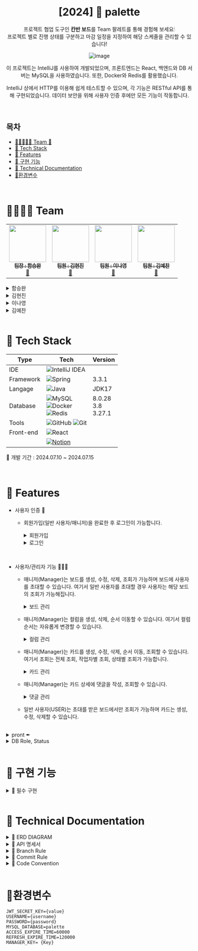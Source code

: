 <div align="center">
  
# [2024] 🎨 palette


프로젝트 협업 도구인 **칸반 보드**를 Team 팔레트를 통해 경험해 보세요🕯<br/>
프로젝트 별로 진행 상태를 구분하고 마감 일정을 지정하여 해당 스케줄을 관리할 수 있습니다!

![image](https://github.com/user-attachments/assets/2e84ece4-16a9-448d-b197-74fe2f212faa)

이 프로젝트는 IntelliJ를 사용하여 개발되었으며, 프론트엔드는 React, 백엔드와 DB 서버는 MySQL을 사용하였습니다. 또한, Docker와 Redis를 활용했습니다.

IntelliJ 상에서 HTTP를 이용해 쉽게 테스트할 수 있으며, 각 기능은 RESTful API를 통해 구현되었습니다. 데이터 보안을 위해 사용자 인증 후에만 모든 기능이 작동합니다.
   
</div>
<br>

## 목차
- [👨‍👦‍👦👩‍👧 Team 🥓](#team)
- [🎨 Tech Stack](#tech-stack)
- [🛫 Features](#features)
- [🎯 구현 기능](#rngus)
- [📑 Technical Documentation](#tech)
- [🌌환경변수](#ghksrud)

<br>

<div id="team">

# 👨‍👨‍👧‍👦 Team 


<table>
  <tbody>
    <tr>
      <td align="center">
        <a href="https://github.com/hamseungwan2023">
          <img src="https://avatars.githubusercontent.com/u/125807759?v=4" width="100px;" alt=""/><br />
          <sub><b> 팀장 : 함승완 </b></sub>
        </a><br />
        <a href="https://velog.io/@syham001/posts">🐹</a>
      </td>
      <td align="center">
        <a href="https://github.com/andrew75313">
          <img src="https://avatars.githubusercontent.com/u/161192870?v=4" width="100px;" alt=""/><br />
          <sub><b> 팀원 : 김현진 </b></sub>
        </a><br />
        <a href="https://andrew75313.tistory.com/">🐰</a>
      </td>
      <td align="center">
        <a href="https://github.com/LeeNaYoung240">
          <img src="https://avatars.githubusercontent.com/u/107848521?v=4" width="100px;" alt=""/><br />
          <sub><b> 팀원 : 이나영 </b></sub>
        </a><br />
        <a href="https://leenayoung240.github.io/ ">🦍</a>
      </td>
      <td align="center">
        <a href="https://github.com/wondo8449">
          <img src="https://avatars.githubusercontent.com/u/54055270?v=4" width="100px;" alt=""/><br />
          <sub><b> 팀원 : 김예찬 </b></sub>
        </a><br />
        <a href="https://velog.io/@wondo8449/posts">🐶</a>
      </td>
    </tr>
  </tbody>
</table>


<details>
<summary>함승완 </summary>
<div markdown="1">


- **사용자 기능 개발**
    - 사용자 JWT기반 인증,인가 구축
    - 권한관리
    - 로그인, 로그아웃, 회원가입 기능 구현
 
- **React FE 구현**
  
- **ERD 관리**

</div>
</details>


<details>
<summary>김현진</summary>
<div markdown="1">

- **컬럼 관리 기능 개발**
    - 컬럼 조회, 생성, 삭제 기능 구현
    - 컬럼 간 순서 이동 기능 구현
      
- 동시성 제어 기능
  
- **Wireframe  관리**
  
- 발표

</div>
</details>

<details>
<summary>이나영</summary>
<div markdown="1"> 
  
- **보드 관리 기능 개발**
    - 보드 조회, 생성, 수정, 삭제 기능 구현
    - 보드 초대 기능 구현
    - react - 보드 기능
      
- Docker기반 환경 구성

- **API 명세서 관리**
  
</div>
</details>

<details>
<summary>김예찬</summary>
<div markdown="1">

- **카드 관리 기능 개발**
    - 카드 조회, 생성, 수정 삭제 기능 구현
      
- **카드 상세 기능 개발**
    - 댓글 작성, 조회 기능 구현
      
- **기능 구현 점검**


</div>
</details>


<br>

<div id="tech-stack">

# 🎨 Tech Stack

| Type       | Tech                                                                                                              | Version                                                                                                           |
| ---------- | ----------------------------------------------------------------------------------------------------------------- | ------------------------------------------------------------------------------------------------------------------- |
| IDE        |  ![IntelliJ IDEA](https://img.shields.io/badge/IntelliJIDEA-000000.svg?style=for-the-badge&logo=intellij-idea&logoColor=white)     |         |
| Framework  |  ![Spring](https://img.shields.io/badge/SpringBoot-%236DB33F.svg?style=for-the-badge&logo=spring&logoColor=white)          | 3.3.1       |
| Langage    | ![Java](https://img.shields.io/badge/java-%23ED8B00.svg?style=for-the-badge&logo=openjdk&logoColor=white)                  | JDK17              |
| Database   | ![MySQL](https://img.shields.io/badge/mysql-4479A1.svg?style=for-the-badge&logo=mysql&logoColor=white) <br/> ![Docker](https://img.shields.io/badge/docker-%230db7ed.svg?style=for-the-badge&logo=docker&logoColor=white) <br/> ![Redis](https://img.shields.io/badge/redis-%23DC382D.svg?style=for-the-badge&logo=redis&logoColor=white)| 8.0.28 <br/>  3.8  <br/> 3.27.1  |
| Tools      | ![GitHub](https://img.shields.io/badge/github-%23121011.svg?style=for-the-badge&logo=github&logoColor=white)  ![Git](https://img.shields.io/badge/git-%23F05033.svg?style=for-the-badge&logo=git&logoColor=white)       |     |
| Front-end  | ![React](https://img.shields.io/badge/react-%2361DAFB.svg?style=for-the-badge&logo=react&logoColor=black)         |         |
| |[![Notion](https://img.shields.io/badge/Notion-%23000000.svg?style=for-the-badge&logo=notion&logoColor=white)](https://teamsparta.notion.site/c5202390c88b412d87dfa359630e55ec)
 



📌 개발 기간 : 2024.07.10 ~ 2024.07.15 


<br>

<div id="features">

# 🛫 Features

- 사용자 인증 📧

  - 회원가입(일반 사용자/매니저)을 완료한 후 로그인이 가능합니다.


    <details>
    <summary> 회원가입  </summary>
    <div markdown="1">

    ![image](https://github.com/user-attachments/assets/7d719bf8-6304-428a-8d70-a88f6c1165ee)
    - user : id, password 입력
    - manager : id, password, manager-key 입력    


     </div>
    </details>
    
     <details>
    <summary> 로그인  </summary>
    <div markdown="1">

     ![image](https://github.com/user-attachments/assets/1ca3b80c-a295-450d-9252-37dfc9116ee0)

     </div>
    </details>

<br>

- 사용자/관리자 기능 👩🏻‍💻

  - 매니저(Manager)는 보드를 생성, 수정, 삭제, 조회가 가능하며 보드에 사용자를 초대할 수 있습니다. 여기서 일반 사용자를 초대할 경우 사용자는 해당 보드의 조회가 가능해집니다.

    <details>
    <summary> 보드 관리  </summary>
    <div markdown="1">

    ![image](https://github.com/user-attachments/assets/7086c99b-29ed-4b4c-97aa-d1fc2fbf0230)
    ![image](https://github.com/user-attachments/assets/1f170dc6-b025-4539-94bc-22379c0246bf)

    - 보드 등록 버튼을 누를 때
     ![image](https://github.com/user-attachments/assets/98c55ead-2007-47b7-a02e-b9f6249febd4)


    - 마우스를 보드 위에 올릴 때
   
      ![image](https://github.com/user-attachments/assets/fd9acc50-828c-4306-843b-87afb9153fd9)

     
    - 보드 수정 버튼(🔨 ) 누를 때
   
      ![image](https://github.com/user-attachments/assets/df26ed51-f7b3-45dd-b685-46becc86c213)

      
    - 보드 삭제 버튼(❌) 누를 때

      ![image](https://github.com/user-attachments/assets/52459c8a-1e0d-4d7d-afd0-2367dc9bd173)

    - 사용자 번호를 입력하고 초대 버튼(📧)을 누를 때
   
      ![image](https://github.com/user-attachments/assets/06f4f160-61f1-420d-a501-72611baa3cc6)


     </div>
    </details>

  - 매니저(Manager)는 컬럼을 생성, 삭제, 순서 이동할 수 있습니다. 여기서 컬럼 순서는 자유롭게 변경할 수 있습니다.

    <details>
    <summary> 컬럼 관리  </summary>
    <div markdown="1">

    - 컬림 페이지
    
      ![image](https://github.com/user-attachments/assets/ff24cc41-9ec6-40c7-9505-97d5bae4282f)

    - 컬럼 등록 버튼을 누를 때
      
      ![image](https://github.com/user-attachments/assets/0091df00-8b18-4ff3-b2c9-f48138457e47)
 
    - 컬럼 이동 (드래그 앤 드롭)
   
      ![image](https://github.com/user-attachments/assets/ce3ead48-ae29-4db5-8a1b-8ad836c07a7e)


    - 컬럼 삭제 버튼(❌)을 누를 때
   
      ![image](https://github.com/user-attachments/assets/dd05b56f-bd51-4263-aeb9-2ad6c2434194)

     </div>
    </details>
    
  
  - 매니저(Manager)는 카드를 생성, 수정, 삭제, 순서 이동, 조회할 수 있습니다. 여기서 조회는 전체 조회, 작업자별 조회, 상태별 조회가 가능합니다.

     <details>
    <summary> 카드 관리  </summary>
    <div markdown="1">

     - 카드 생성 버튼을 누를 때

    ![image](https://github.com/user-attachments/assets/ccc558b4-231d-469c-9872-f8195a3c9e3f)

    - 카드 생성 후
   
      ![image](https://github.com/user-attachments/assets/9307fb92-8cad-453d-94c7-12fb969ffa69)

    - 카드 제목 수정
   
      ![image](https://github.com/user-attachments/assets/6b1c12a4-7e14-463a-aa2b-1d18b9ed9ed4)

    - Left, Right 버튼을 통해 카드 순서 이동
   
      ![image](https://github.com/user-attachments/assets/3b4c1984-2799-46cf-bef2-0f019a04d1be)


     </div>
    </details>
   
  - 매니저(Manager)는 카드 상세에 댓글을 작성, 조회할 수 있습니다.

    <details>
    <summary> 댓글 관리  </summary>
    <div markdown="1">

     - 댓글 보기 버튼을 누를 때
 
       ![image](https://github.com/user-attachments/assets/22939006-1ef1-46b3-848c-1b118e890c21)


     </div>
    </details>
 
  - 일반 사용자(USER)는 초대를 받은 보드에서만 조회가 가능하며 카드는 생성, 수정, 삭제할 수 있습니다.


       </div>
</details>

<br>

<details>
  <summary> pront ✒ </summary>
   <div markdown="1">

   pront repository Link :  [![Github](https://img.shields.io/badge/github-181717?style=for-the-badge&logo=github&logoColor=white)](https://github.com/A08-palette/pallet-pront)

  </div>
  </details>
    

<details>
<summary>DB Role, Status</summary>
<div markdown="1">
  

 ![image](https://github.com/user-attachments/assets/1b9799a6-2d28-4921-97b6-7e5ad82c94b5)



</div>
</details>


<br>

<div id="rngus">

# 🎯 구현 기능
<details>
<summary>🥉 필수 구현</summary>
<div markdown="1">

- [x] 1 단계 : 사용자 인증 기능 
- [x] 2 단계 : 보드 관리 기능
- [x] 3 단계 : 컬럼 관리 기능
- [x] 4 단계 : 카드 관리 기능
- [X] 5 단계 : 카드 상세 기능
- [X] 6 단계 : 동시성 제어
</div>
</details>


<br>

<div id="tech">

# 📑 Technical Documentation

</div>
</details>

<details>
<summary>🧬 ERD DIAGRAM</summary>
<div markdown="1">
  

![image](https://github.com/user-attachments/assets/28965b08-e10f-46ad-88e9-024dbd36f89b)


</div>
</details>


<details>
<summary> 🔨 API 명세서</summary>
<div markdown="1">
  

![image](https://github.com/user-attachments/assets/25d9e23b-b911-4b7b-b035-4b0667b97cdd)
![image](https://github.com/user-attachments/assets/589b97f0-1b34-4df9-84b9-ebb12c254dbe)
![image](https://github.com/user-attachments/assets/6e153d12-b93f-4f7e-a8c6-e64c6bd84326)
![image](https://github.com/user-attachments/assets/fe77c1fa-51b9-4136-9992-b7b1e5c7ef02)
![image](https://github.com/user-attachments/assets/4e4e1843-e819-4c96-b102-27a6fa745247)
![image](https://github.com/user-attachments/assets/1a2fa101-21b9-44fa-86c3-f7ee23a98b8c)
![image](https://github.com/user-attachments/assets/5b75e44a-ac8a-4e06-a8a1-1cdb587c189f)


</div>
</details>



</div>
</details>

<details>
<summary>🔱 Branch Rule</summary>
<div markdown="1">
  
## 🔱  Branch Rule
- main, dev, feature 브랜치 사용.
- feature 브랜치에서 기능 개발 완료시 dev 브랜치로 merge
- 프로젝트 완료시 main 브랜치로 merge
- **feature/#이슈번호**
> ex)  
> feature/#36


</div>
</details>

</div>
</details>


<details>
<summary>🌠 Commit Rule</summary>
<div markdown="1">
  
## 🌠 Commit Rule
- **[#이슈번호] '작업 타입' : '작업 내용'**
> ex)  
> [#36] 🎀 feat : 회원가입 기능 추가
> - 구체적인 내용1
> - 구체적인 내용2
> - 구체적인 내용3
> - 구체적인 내용이 있을 경우을 아래에 작성
> - 여러 줄의 메시지를 작성할 땐 "-"로 구분

<br>

| 작업 타입 | 작업내용 |
| --- | --- |
| 🎀 feat | 새로운 기능을 추가 |
| ✨ update | 해당 파일에 새로운 기능이 추가 구현 |
| 🎉 add | 없던 파일을 생성함, 초기 세팅 |
| 🐛 bugfix | 버그 수정 |
| ♻️ refactor | 코드 리팩토링 |
| 🩹 fix | 코드 수정 |
| 🚚 move | 파일 옮김/정리 |
| 🔥 del | 기능/파일을 삭제 |
| 🍻 test | 테스트 코드를 작성 |
| 🎨 readme | readme 수정 |
| 🙈 gitfix | gitignore 수정 |
| 🔨script | package.json 변경(npm 설치 등) |


</div>
</details>



<details>
<summary>🚀 Code Convention</summary>
<div markdown="1">
  
## 🚀 Code Convention
- **줄 띄우기 구분**
    - 필드 구분(맨 윗줄만 한 줄 띄우고, 필드는 전부 붙여쓰기)
    - 메서드 간의 구분 (1줄 띄우기)
    - return 등 한줄만 있는 메서드 일 경우, 붙여서 정리
        
        ```java
        public Object test() {
                return null; // 한줄로 붙이기
             }
        ```
        
    - if 문 등 조건 문은 **인텔리제이 자동정렬** 기준으로 정리
        
        ```java
        // example
         if (test == 0) {
                    return null;
                }
        ```
        
- **주석 처리**
    - 최대한 불필요한 주석 지양
    - 반드시 공유를 해야하는 중요한 주석 기재 후, 프로젝트 마무리에 전부 정리
- 연산자 좌우 한 칸 띄우기 **인텔리제이 자동정렬 기능 활용**

</div>
</details>

<br>

<div id="ghksrud">
  
# 🌌환경변수
```env
JWT_SECRET_KEY={value}
USERNAME={username}
PASSWORD={password}
MYSQL_DATABASE=palette
ACCESS_EXPIRE_TIME=60000
REFRESH_EXPIRE_TIME=120000
MANAGER_KEY= {Key}
```



